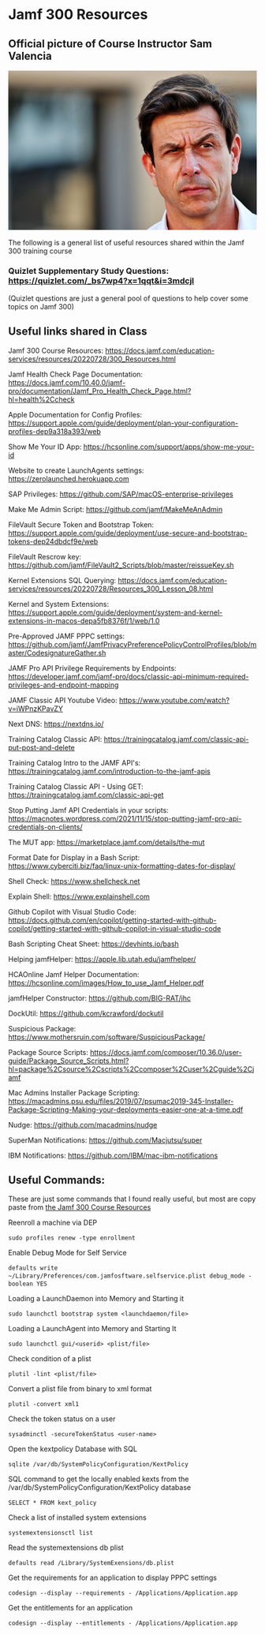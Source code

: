 # Jamf 300 Resources

## Official picture of Course Instructor Sam Valencia 

![sam-actual-picture-not-fake.jpg](images/wolff.jpg)

The following is a general list of useful resources shared within the Jamf 300 training course

### Quizlet Supplementary Study Questions: https://quizlet.com/_bs7wp4?x=1qqt&i=3mdcjl
(Quizlet questions are just a general pool of questions to help cover some topics on Jamf 300)


## Useful links shared in Class
Jamf 300 Course Resources: https://docs.jamf.com/education-services/resources/20220728/300_Resources.html

Jamf Health Check Page Documentation: https://docs.jamf.com/10.40.0/jamf-pro/documentation/Jamf_Pro_Health_Check_Page.html?hl=health%2Ccheck

Apple Documentation for Config Profiles: https://support.apple.com/guide/deployment/plan-your-configuration-profiles-dep9a318a393/web

Show Me Your ID App: https://hcsonline.com/support/apps/show-me-your-id

Website to create LaunchAgents settings: https://zerolaunched.herokuapp.com

SAP Privileges: https://github.com/SAP/macOS-enterprise-privileges

Make Me Admin Script: https://github.com/jamf/MakeMeAnAdmin

FileVault Secure Token and Bootstrap Token: https://support.apple.com/guide/deployment/use-secure-and-bootstrap-tokens-dep24dbdcf9e/web

FileVault Rescrow key: https://github.com/jamf/FileVault2_Scripts/blob/master/reissueKey.sh

Kernel Extensions SQL Querying: https://docs.jamf.com/education-services/resources/20220728/Resources_300_Lesson_08.html

Kernel and System Extensions: https://support.apple.com/guide/deployment/system-and-kernel-extensions-in-macos-depa5fb8376f/1/web/1.0

Pre-Approved JAMF PPPC settings: https://github.com/jamf/JamfPrivacyPreferencePolicyControlProfiles/blob/master/CodesignatureGather.sh

JAMF Pro API Privilege Requirements by Endpoints: https://developer.jamf.com/jamf-pro/docs/classic-api-minimum-required-privileges-and-endpoint-mapping

JAMF Classic API Youtube Video: https://www.youtube.com/watch?v=iWPnzKPavZY

Next DNS: https://nextdns.io/

Training Catalog Classic API: https://trainingcatalog.jamf.com/classic-api-put-post-and-delete

Training Catalog Intro to the JAMF API's: https://trainingcatalog.jamf.com/introduction-to-the-jamf-apis

Training Catalog Classic API - Using GET: https://trainingcatalog.jamf.com/classic-api-get

Stop Putting Jamf API Credentials in your scripts: https://macnotes.wordpress.com/2021/11/15/stop-putting-jamf-pro-api-credentials-on-clients/

The MUT app: https://marketplace.jamf.com/details/the-mut

Format Date for Display in a Bash Script: https://www.cyberciti.biz/faq/linux-unix-formatting-dates-for-display/

Shell Check: https://www.shellcheck.net

Explain Shell: https://www.explainshell.com

Github Copilot with Visual Studio Code: https://docs.github.com/en/copilot/getting-started-with-github-copilot/getting-started-with-github-copilot-in-visual-studio-code

Bash Scripting Cheat Sheet: https://devhints.io/bash

Helping jamfHelper: https://apple.lib.utah.edu/jamfhelper/

HCAOnline Jamf Helper Documentation: https://hcsonline.com/images/How_to_use_Jamf_Helper.pdf

jamfHelper Constructor: https://github.com/BIG-RAT/jhc

DockUtil: https://github.com/kcrawford/dockutil

Suspicious Package: https://www.mothersruin.com/software/SuspiciousPackage/

Package Source Scripts: https://docs.jamf.com/composer/10.36.0/user-guide/Package_Source_Scripts.html?hl=package%2Csource%2Cscripts%2Ccomposer%2Cuser%2Cguide%2Cjamf

Mac Admins Installer Package Scripting: https://macadmins.psu.edu/files/2019/07/psumac2019-345-Installer-Package-Scripting-Making-your-deployments-easier-one-at-a-time.pdf

Nudge: https://github.com/macadmins/nudge

SuperMan Notifications: https://github.com/Macjutsu/super

IBM Notifications: https://github.com/IBM/mac-ibm-notifications
## Useful Commands:

These are just some commands that I found really useful, but most are copy paste from [the Jamf 300 Course Resources](https://docs.jamf.com/education-services/resources/20220728/300_Resources.html)

Reenroll a machine via DEP
```
sudo profiles renew -type enrollment
```

Enable Debug Mode for Self Service
```
defaults write ~/Library/Preferences/com.jamfosftware.selfservice.plist debug_mode -boolean YES
```

Loading a LaunchDaemon into Memory and Starting it
```
sudo launchctl bootstrap system <launchdaemon/file>
```

Loading a LaunchAgent into Memory and Starting It
```
sudo launchctl gui/<userid> <plist/file>
```

Check condition of a plist
```
plutil -lint <plist/file>
```

Convert a plist file from binary to xml format
```
plutil -convert xml1
```

Check the token status on a user
```
sysadminctl -secureTokenStatus <user-name>
```

Open the kextpolicy Database with SQL
```
sqlite /var/db/SystemPolicyConfiguration/KextPolicy
```

SQL command to get the locally enabled kexts from the /var/db/SystemPolicyConfiguration/KextPolicy database
```
SELECT * FROM kext_policy
```

Check a list of installed system extensions 
```
systemextensionsctl list
```

Read the systemextensions db plist
```
defaults read /Library/SystemExensions/db.plist
```

Get the requirements for an application to display PPPC settings
```
codesign --display --requirements - /Applications/Application.app
```

Get the entitlements for an application 
```
codesign --display --entitlements - /Applications/Application.app
```